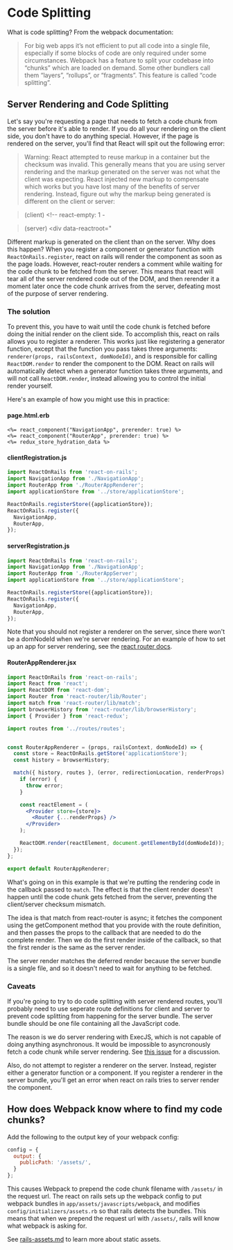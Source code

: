 # Code Splitting

What is code splitting? From the webpack documentation:

> For big web apps it’s not efficient to put all code into a single file, especially if some blocks of code are only required under some circumstances. Webpack has a feature to split your codebase into “chunks” which are loaded on demand. Some other bundlers call them “layers”, “rollups”, or “fragments”. This feature is called “code splitting”.

## Server Rendering and Code Splitting

Let's say you're requesting a page that needs to fetch a code chunk from the server before it's able to render. If you do all your rendering on the client side, you don't have to do anything special. However, if the page is rendered on the server, you'll find that React will spit out the following error:

> Warning: React attempted to reuse markup in a container but the checksum was invalid. This generally means that you are using server rendering and the markup generated on the server was not what the client was expecting. React injected new markup to compensate which works but you have lost many of the benefits of server rendering. Instead, figure out why the markup being generated is different on the client or server:

> (client) <!-- react-empty: 1 -

> (server) <div data-reactroot="
<!--This comment is here because the comment beginning on line 13 messes up Sublime's markdown parsing-->

Different markup is generated on the client than on the server. Why does this happen? When you register a component or generator function with `ReactOnRails.register`, react on rails will render the component as soon as the page loads. However, react-router renders a comment while waiting for the code chunk to be fetched from the server. This means that react will tear all of the server rendered code out of the DOM, and then rerender it a moment later once the code chunk arrives from the server, defeating most of the purpose of server rendering.

### The solution

To prevent this, you have to wait until the code chunk is fetched before doing the initial render on the client side. To accomplish this, react on rails allows you to register a renderer. This works just like registering a generator function, except that the function you pass takes three arguments: `renderer(props, railsContext, domNodeId)`, and is responsible for calling `ReactDOM.render` to render the component to the DOM. React on rails will automatically detect when a generator function takes three arguments, and will not call `ReactDOM.render`, instead allowing you to control the initial render yourself.

Here's an example of how you might use this in practice:

#### page.html.erb
```erb
<%= react_component("NavigationApp", prerender: true) %>
<%= react_component("RouterApp", prerender: true) %>
<%= redux_store_hydration_data %>
```

#### clientRegistration.js
```js
import ReactOnRails from 'react-on-rails';
import NavigationApp from './NavigationApp';
import RouterApp from './RouterAppRenderer';
import applicationStore from '../store/applicationStore';

ReactOnRails.registerStore({applicationStore});
ReactOnRails.register({
  NavigationApp,
  RouterApp,
});
```

#### serverRegistration.js
```js
import ReactOnRails from 'react-on-rails';
import NavigationApp from './NavigationApp';
import RouterApp from './RouterAppServer';
import applicationStore from '../store/applicationStore';

ReactOnRails.registerStore({applicationStore});
ReactOnRails.register({
  NavigationApp,
  RouterApp,
});
```
Note that you should not register a renderer on the server, since there won't be a domNodeId when we're server rendering. For an example of how to set up an app for server rendering, see the [react router docs](react-router.md).

#### RouterAppRenderer.jsx
```jsx
import ReactOnRails from 'react-on-rails';
import React from 'react';
import ReactDOM from 'react-dom';
import Router from 'react-router/lib/Router';
import match from 'react-router/lib/match';
import browserHistory from 'react-router/lib/browserHistory';
import { Provider } from 'react-redux';

import routes from '../routes/routes';


const RouterAppRenderer = (props, railsContext, domNodeId) => {
  const store = ReactOnRails.getStore('applicationStore');
  const history = browserHistory;

  match({ history, routes }, (error, redirectionLocation, renderProps) => {
    if (error) {
      throw error;
    }

    const reactElement = (
      <Provider store={store}>
        <Router {...renderProps} />
      </Provider>
    );

    ReactDOM.render(reactElement, document.getElementById(domNodeId));
  });
};

export default RouterAppRenderer;
```

What's going on in this example is that we're putting the rendering code in the callback passed to `match`. The effect is that the client render doesn't happen until the code chunk gets fetched from the server, preventing the client/server checksum mismatch.

The idea is that match from react-router is async; it fetches the component using the getComponent method that you provide with the route definition, and then passes the props to the callback that are needed to do the complete render. Then we do the first render inside of the callback, so that the first render is the same as the server render.

The server render matches the deferred render because the server bundle is a single file, and so it doesn't need to wait for anything to be fetched.

### Caveats

If you're going to try to do code splitting with server rendered routes, you'll probably need to use seperate route definitions for client and server to prevent code splitting from happening for the server bundle. The server bundle should be one file containing all the JavaScript code.

The reason is we do server rendering with ExecJS, which is not capable of doing anything asynchronous. It would be impossible to asyncronously fetch a code chunk while server rendering. See [this issue](https://github.com/shakacode/react_on_rails/issues/477) for a discussion.

Also, do not attempt to register a renderer on the server. Instead, register either a generator function or a component. If you register a renderer in the server bundle, you'll get an error when react on rails tries to server render the component.

## How does Webpack know where to find my code chunks?

Add the following to the output key of your webpack config:

```js
config = {
  output: {
    publicPath: '/assets/',
  }
};
```

This causes Webpack to prepend the code chunk filename with `/assets/` in the request url. The react on rails sets up the webpack config to put webpack bundles in `app/assets/javascripts/webpack`, and modifies `config/initializers/assets.rb` so that rails detects the bundles. This means that when we prepend the request url with `/assets/`, rails will know what webpack is asking for.

See [rails-assets.md](./rails-assets.md) to learn more about static assets.
